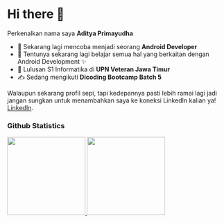 # Hi there 👋  

Perkenalkan nama saya **Aditya Primayudha**  
- 🔭 Sekarang lagi mencoba menjadi seorang **Android Developer**
- 🌱 Tentunya sekarang lagi belajar semua hal yang berkaitan dengan Android Development ✨
- 🏫 Lulusan S1 Informatika di **UPN Veteran Jawa Timur**
- ✍️ Sedang mengikuti **Dicoding Bootcamp Batch 5**

Walaupun sekarang profil sepi, tapi kedepannya pasti lebih ramai lagi jadi jangan sungkan untuk menambahkan saya ke koneksi LinkedIn kalian ya! [LinkedIn](https://www.linkedin.com/in/aditya-primayudha/).  

### Github Statistics  
<p align="left">
<a href="https://github.com/adityaprimayudha">
  <img height="180em" src="https://github-readme-stats-eight-theta.vercel.app/api?username=adityaprimayudha&show_icons=true&theme=algolia&include_all_commits=true&count_private=true"/>
  <img height="180em" src="https://github-readme-stats-eight-theta.vercel.app/api/top-langs/?username=adityaprimayudha&layout=compact&theme=algolia"/>
</a>
</p>
<!--
**adityaprimayudha/adityaprimayudha** is a ✨ _special_ ✨ repository because its `README.md` (this file) appears on your GitHub profile.

Here are some ideas to get you started:

- 🔭 I’m currently working on ...
- 🌱 I’m currently learning ...
- 😄 Pronouns: ...
-->
